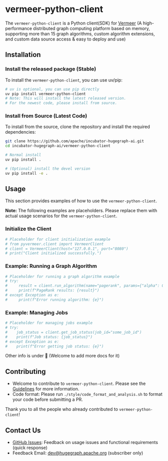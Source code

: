 # vermeer-python-client

The `vermeer-python-client` is a Python client(SDK) for [Vermeer](https://github.com/apache/incubator-hugegraph-computer/tree/master/vermeer#readme) (A high-performance distributed graph computing platform based on memory, supporting more than 15 graph algorithms, custom algorithm extensions, and custom data source access & easy to deploy and use)

## Installation

### Install the released package (Stable)

To install the `vermeer-python-client`, you can use uv/pip:

```bash
# uv is optional, you can use pip directly
uv pip install vermeer-python-client
# Note: This will install the latest released version.
# For the newest code, please install from source.
```

### Install from Source (Latest Code)

To install from the source, clone the repository and install the required dependencies:

```bash
git clone https://github.com/apache/incubator-hugegraph-ai.git
cd incubator-hugegraph-ai/vermeer-python-client

# Normal install
uv pip install .

# (Optional) install the devel version
uv pip install -e .
```

## Usage

This section provides examples of how to use the `vermeer-python-client`.

**Note:** The following examples are placeholders. Please replace them with actual usage scenarios for the `vermeer-python-client`.

### Initialize the Client

```python
# Placeholder for client initialization example
# from pyvermeer.client import VermeerClient
# client = VermeerClient(host="127.0.0.1", port="8080")
# print("Client initialized successfully.")
```

### Example: Running a Graph Algorithm

```python
# Placeholder for running a graph algorithm example
# try:
#     result = client.run_algorithm(name="pagerank", params={"alpha": 0.85, "max_iter": 10})
#     print(f"PageRank results: {result}")
# except Exception as e:
#     print(f"Error running algorithm: {e}")
```

### Example: Managing Jobs

```python
# Placeholder for managing jobs example
# try:
#    job_status = client.get_job_status(job_id="some_job_id")
#    print(f"Job status: {job_status}")
# except Exception as e:
#    print(f"Error getting job status: {e}")
```

Other info is under 🚧 (Welcome to add more docs for it)

## Contributing

* Welcome to contribute to `vermeer-python-client`. Please see the [Guidelines](https://hugegraph.apache.org/docs/contribution-guidelines/) for more information.
* Code format: Please run `./style/code_format_and_analysis.sh` to format your code before submitting a PR.

Thank you to all the people who already contributed to `vermeer-python-client`!

## Contact Us

* [GitHub Issues](https://github.com/apache/incubator-hugegraph-ai/issues): Feedback on usage issues and functional requirements (quick response)
* Feedback Email: [dev@hugegraph.apache.org](mailto:dev@hugegraph.apache.org) (subscriber only)
```